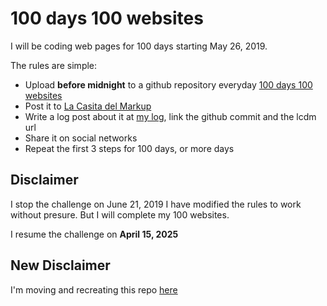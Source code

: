 # 100 days 100 websites

I will be coding web pages for 100 days starting May 26, 2019.

The rules are simple:

* Upload **before midnight** to a github repository everyday [100 days 100 websites](https://github.com/jailandrade/100days100websites)
* Post it to [La Casita del Markup](https://lacasitadelmarkup.com)
* Write a log post about it at [my log](https://jailandrade.com/log), link the github commit and the lcdm url
* Share it on social networks
* Repeat the first 3 steps for 100 days, or more days

## Disclaimer

I stop the challenge on June 21, 2019 I have modified the rules to work without presure. But I will complete my 100 websites.

I resume the challenge on **April 15, 2025**

## New Disclaimer

I'm moving and recreating this repo [here](https://codeberg.org/jailandrade/100days100websites)
